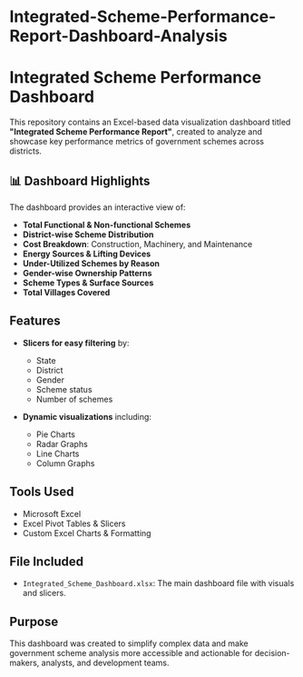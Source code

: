 # Integrated-Scheme-Performance-Report-Dashboard-Analysis
# Integrated Scheme Performance Dashboard

This repository contains an Excel-based data visualization dashboard titled **"Integrated Scheme Performance Report"**, created to analyze and showcase key performance metrics of government schemes across districts.

## 📊 Dashboard Highlights

The dashboard provides an interactive view of:

- **Total Functional & Non-functional Schemes**
- **District-wise Scheme Distribution**
- **Cost Breakdown**: Construction, Machinery, and Maintenance
- **Energy Sources & Lifting Devices**
- **Under-Utilized Schemes by Reason**
- **Gender-wise Ownership Patterns**
- **Scheme Types & Surface Sources**
- **Total Villages Covered**

## Features

- **Slicers for easy filtering** by:
  - State
  - District
  - Gender
  - Scheme status
  - Number of schemes
    
- **Dynamic visualizations** including:
  - Pie Charts
  - Radar Graphs
  - Line Charts
  - Column Graphs

## Tools Used

- Microsoft Excel
- Excel Pivot Tables & Slicers
- Custom Excel Charts & Formatting

## File Included

- `Integrated_Scheme_Dashboard.xlsx`: The main dashboard file with visuals and slicers.

## Purpose

This dashboard was created to simplify complex data and make government scheme analysis more accessible and actionable for decision-makers, analysts, and development teams.
